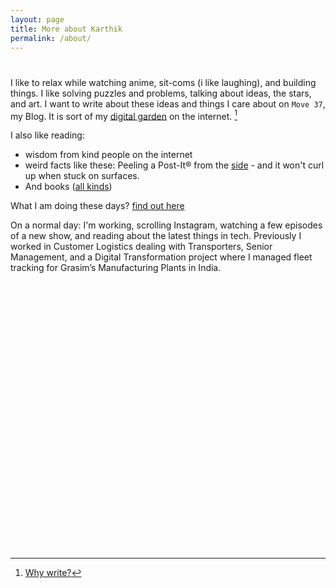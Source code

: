 ```yaml
---
layout: page
title: More about Karthik
permalink: /about/
---
```

<h1 class="post-title"></h1>

<!--
<h2>
<span class="bg-clip-text text-transparent bg-gradient-to-r from-my-orange to-my-pink text-5xl font-extrabold">ducunt volentem fata, nolentem trahunt</span>  <sup id="fnref:1" role="doc-noteref"><a href="#fn:1" class="footnote">1</a></sup>
</h2>

   <div class="footnotes" role="doc-endnotes">
            <ol>
                <li id="fn:1" role="doc-endnote">
                    <p>“Fate favours the bold. And the unwilling? She drags.” -Seneca <a href="#fnref:1" class="reversefootnote"
                            role="doc-backlink">↩</a></p>
                </li>
            </ol>
        </div>
--->

I like to relax while watching anime, sit-coms (i like laughing), and building things. I like solving puzzles and problems, talking about ideas, the stars, and art. I want to write about these ideas and things I care about on `Move 37`, my Blog. It is sort of my [digital garden](https://x.com/ness_labs/status/1262778800649187330) on the internet. [^1]

I also like reading:

- wisdom from kind people on the internet
- weird facts like these: Peeling a Post-It® from the [side](https://tylercipriani.com/blog/2022/05/28/on-the-proper-use-of-post-its/) - and it won't curl up when stuck on surfaces.
- And books ([all kinds](https://www.goodreads.com/user/show/15760290-karthik))

What I am doing these days? [find out here](https://fallinginenigma.github.io/current/)

On a normal day: I'm working, scrolling Instagram, watching a few episodes of a new show, and reading about the latest things in tech. Previously I worked in Customer Logistics dealing with Transporters, Senior Management, and a Digital Transformation project where I managed fleet tracking for Grasim’s Manufacturing Plants in India.

<div id="vis0" style="width: 100%; max-width: 600px; height: 400px; margin: 2em auto;"></div>

<!-- Load RoughViz from CDN -->

<script src="https://unpkg.com/rough-viz@2.0.5"></script>

<script>
// Create RoughViz pie chart according to official documentation
document.addEventListener('DOMContentLoaded', function() {
  // Wait a moment for the library to fully load
  setTimeout(function() {
    try {
      // Check if roughViz is available
      if (typeof roughViz === 'undefined') {
        throw new Error('RoughViz library not loaded');
      }

      // Create pie chart using the exact syntax from the official docs
      new roughViz.Pie({
        element: '#vis0', // Container element
        data: {
          labels: ['Sleep', 'Work (Logistics, GPS, Dispatch)', 'Eat', 'Read', 'Play Guitar / Code / Build', 'Games / Relax'],
          values: [8, 9, 2, 1.5, 2, 1.5]
        },
        title: 'A Typical Day in My Life (Hours)',
        titleFontSize: '1.2rem',
        colors: ['#fbbf24', '#f472b6', '#60a5fa', '#34d399', '#f87171', '#a78bfa'],
        roughness: 2,
        strokeWidth: 1,
        fillWeight: 0.5,
        highlight: 'coral',
        interactive: true,
        legend: true,
        legendPosition: 'right',
        width: 550,
        height: 350,
        margin: {top: 50, right: 150, bottom: 50, left: 50}
      });
    
      console.log('✅ RoughViz pie chart created successfully');
    
    } catch (error) {
      console.error('❌ Error creating RoughViz chart:', error);
    
      // Fallback content
      document.getElementById('vis0').innerHTML = `
        <div style="text-align: center; padding: 2rem; border: 2px dashed #ccc; border-radius: 8px; background-color: #f9f9f9;">
          <h3 style="color: #333; margin-bottom: 1rem;">📊 A Typical Day in My Life (Hours)</h3>
          <div style="display: grid; grid-template-columns: repeat(auto-fit, minmax(200px, 1fr)); gap: 1rem; max-width: 500px; margin: 0 auto;">
            <div style="padding: 0.5rem; background: #fbbf24; border-radius: 4px; color: white; font-weight: bold;">🛌 Sleep: 8h (33%)</div>
            <div style="padding: 0.5rem; background: #f472b6; border-radius: 4px; color: white; font-weight: bold;">💼 Work: 9h (38%)</div>
            <div style="padding: 0.5rem; background: #60a5fa; border-radius: 4px; color: white; font-weight: bold;">🍽️ Eat: 2h (8%)</div>
            <div style="padding: 0.5rem; background: #34d399; border-radius: 4px; color: white; font-weight: bold;">📚 Read: 1.5h (6%)</div>
            <div style="padding: 0.5rem; background: #f87171; border-radius: 4px; color: white; font-weight: bold;">🎸 Code/Guitar: 2h (8%)</div>
            <div style="padding: 0.5rem; background: #a78bfa; border-radius: 4px; color: white; font-weight: bold;">🎮 Games: 1.5h (6%)</div>
          </div>
          <p style="color: #666; font-style: italic; margin-top: 1rem;">Interactive chart failed to load - showing static version</p>
        </div>
      `;
    }
  }, 500); // Reduced timeout since we're only loading one library
});
</script>

[^1]: [Why write?](https://fallinginenigma.github.io/building-the-blog/)
